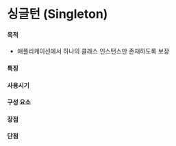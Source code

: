 # 싱글턴 (Singleton)

#### 목적

- 애플리케이션에서 하나의 클래스 인스턴스만 존재하도록 보장

#### 특징

#### 사용시기

#### 구성 요소

#### 장점

#### 단점
